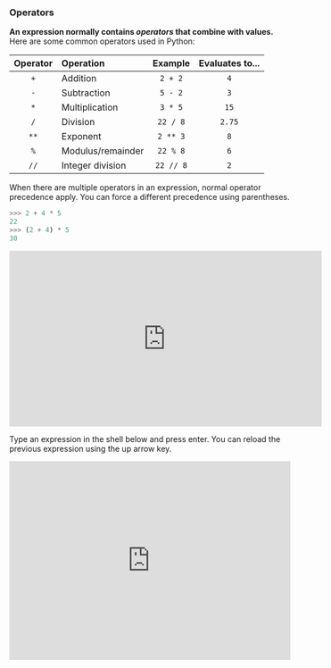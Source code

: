 ### Operators

**An expression normally contains _operators_ that combine with values.** Here are some common operators used in Python:

Operator | Operation         | Example   | Evaluates to...
:------: | :---------------- | :-------: | :--------------:
`+`      | Addition          | `2 + 2`   | `4`
`-`      | Subtraction       | `5 - 2`   | `3`
`*`      | Multiplication    | `3 * 5`   | `15`
`/`      | Division          | `22 / 8`  | `2.75`
`**`     | Exponent          | `2 ** 3`  | `8`
`%`      | Modulus/remainder | `22 % 8`  | `6`
`//`     | Integer division  | `22 // 8` | `2`

When there are multiple operators in an expression, normal operator precedence apply. You can force a different precedence using parentheses.

```python
>>> 2 + 4 * 5
22
>>> (2 + 4) * 5
30
```
<panel type="seamless" header="%%:tv: Operators%%">

<iframe width="560" height="315" src="https://www.youtube.com/embed/7qHMXu99d88?rel=0&showinfo=0&start=128&end=316&version=3" frameborder="0" allowfullscreen></iframe>

</panel>

<panel type="seamless" header="%%:computer: Try some expressions using an online interactive shell%%">

Type an expression in the shell below and press enter. You can reload the previous expression using the up arrow key.

<iframe src="https://trinket.io/embed/python3/7b27e216a7?toggleCode=true&amp;runOption=console&start=result&runMode=console" width="100%" height="356" frameborder="0" marginwidth="0" marginheight="0" allowfullscreen></iframe>

</panel>